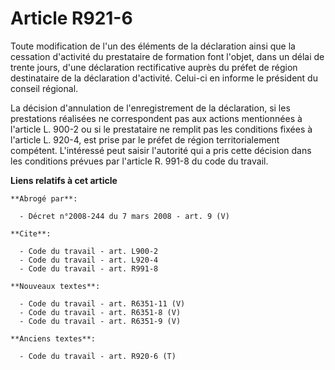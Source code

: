 # Article R921-6

Toute modification de l'un des éléments de la déclaration ainsi que la cessation d'activité du prestataire de formation font
l'objet, dans un délai de trente jours, d'une déclaration rectificative auprès du préfet de région destinataire de la
déclaration d'activité. Celui-ci en informe le président du conseil régional.

La décision d'annulation de l'enregistrement de la déclaration, si les prestations réalisées ne correspondent pas aux actions
mentionnées à l'article L. 900-2 ou si le prestataire ne remplit pas les conditions fixées à l'article L. 920-4, est prise
par le préfet de région territorialement compétent. L'intéressé peut saisir l'autorité qui a pris cette décision dans les
conditions prévues par l'article R. 991-8 du code du travail.

**Liens relatifs à cet article**

	**Abrogé par**:

	  - Décret n°2008-244 du 7 mars 2008 - art. 9 (V)

	**Cite**:

	  - Code du travail - art. L900-2
	  - Code du travail - art. L920-4
	  - Code du travail - art. R991-8

	**Nouveaux textes**:

	  - Code du travail - art. R6351-11 (V)
	  - Code du travail - art. R6351-8 (V)
	  - Code du travail - art. R6351-9 (V)

	**Anciens textes**:

	  - Code du travail - art. R920-6 (T)
